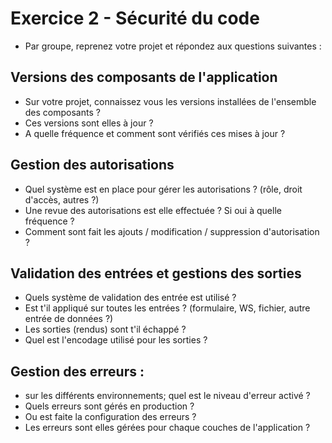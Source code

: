 # Exercice 2 - Sécurité du code

* Par groupe, reprenez votre projet et répondez aux questions suivantes : 

## Versions des composants de l'application

* Sur votre projet, connaissez vous les versions installées de l'ensemble des composants ?
* Ces versions sont elles à jour ?
* A quelle fréquence et comment sont vérifiés ces mises à jour ?


## Gestion des autorisations

* Quel système est en place pour gérer les autorisations ? (rôle, droit d'accès, autres ?)
* Une revue des autorisations est elle effectuée ? Si oui à quelle fréquence ?
* Comment sont fait les ajouts / modification / suppression d'autorisation ?

## Validation des entrées et gestions des sorties 

* Quels système de validation des entrée est utilisé ?
* Est t'il appliqué sur toutes les entrées ? (formulaire, WS, fichier, autre entrée de données ?)
* Les sorties (rendus) sont t'il échappé ? 
* Quel est l'encodage utilisé pour les sorties ?

## Gestion des erreurs : 
* sur les différents environnements; quel est le niveau d'erreur activé ?
* Quels erreurs sont gérés en production ?
* Ou est faite la configuration des erreurs ? 
* Les erreurs sont elles gérées pour chaque couches de l'application ?
